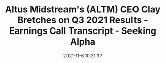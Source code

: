 ---
"title": "Altus Midstream's (ALTM) CEO Clay Bretches on Q3 2021 Results - Earnings Call Transcript - Seeking Alpha"
"date": "2021-11-6 10:21:37"
"feed_name": "GOOGLENEWSDRILLING"
"feed_website": "https://news.google.com/search?q=drilling%2Bincident&hl=en-US&gl=US&ceid=US:en"
"feed_rss": "https://news.google.com/rss/search?q=drilling%2Bincident&hl=en-US&gl=US&ceid=US:en"
"link": "https://seekingalpha.com/article/4466361-altus-midstreams-altm-ceo-clay-bretches-on-q3-2021-results-earnings-call-transcript"
"source": "{'href': 'https://seekingalpha.com', 'title': 'Seeking Alpha'}"
"file": "_posts/2021-1-1-bb756cf46d1c1c2e13f5adb180ca8c779c3981f7.md"
"accident": "0"
"drilling": "0"
"dead": "0"
"injured": "0"
"arrested": "0"
"place": "unknown place"
"where": "unknown site"
"causes": "unknown"
"place_uri": "unknown place"
---